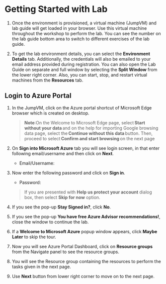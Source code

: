 # Getting Started with Lab
1. Once the environment is provisioned, a virtual machine (JumpVM) and lab guide will get loaded in your browser. Use this virtual machine throughout the workshop to perform the lab. You can see the number on the lab guide bottom area to switch to different exercises of the lab guide.


1. To get the lab environment details, you can select the **Environment Details** tab. Additionally, the credentials will also be emailed to your email address provided during registration. You can also open the Lab Guide on separate and full window by selecting the **Split Window** from the lower right corner. Also, you can start, stop, and restart virtual machines from the **Resources** tab.


## Login to Azure Portal
1. In the JumpVM, click on the Azure portal shortcut of Microsoft Edge browser which is created on desktop.


   >**Note**:On the Welcome to Microsoft Edge page, select **Start without your data** and on the help for importing Google browsing data page, select the **Continue without this data** button. Then, proceed to select **Confirm and start browsing** on the next page

2. On **Sign into Microsoft Azure** tab you will see login screen, in that enter following email/username and then click on **Next**. 
   * Email/Username: <inject key="AzureAdUserEmail"></inject>


3. Now enter the following password and click on **Sign in**.
   * Password: <inject key="AzureAdUserPassword"></inject>

   > If you are presented with **Help us protect your account** dialog box, then select **Skip for now** option.

4. If you see the pop-up **Stay Signed in?**, click **No**.
5. If you see the pop-up **You have free Azure Advisor recommendations!**, close the window to continue the lab.
6. If a **Welcome to Microsoft Azure** popup window appears, click **Maybe Later** to skip the tour.
7. Now you will see Azure Portal Dashboard, click on **Resource groups** from the Navigate panel to see the resource groups.


8. You will see the Resource group containing the resources to perform the tasks given in the next page.
9. Use **Next** button from lower right corner to move on to the next page.

   
